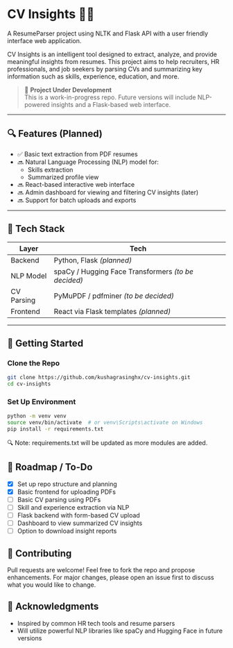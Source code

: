 # CV Insights 🧠📄
A ResumeParser project using NLTK and Flask API with a user friendly interface web application.

CV Insights is an intelligent tool designed to extract, analyze, and provide meaningful insights from resumes. This project aims to help recruiters, HR professionals, and job seekers by parsing CVs and summarizing key information such as skills, experience, education, and more.

> 🚧 **Project Under Development**  
> This is a work-in-progress repo. Future versions will include NLP-powered insights and a Flask-based web interface.

---

## 🔍 Features (Planned)

- ✅ Basic text extraction from PDF resumes
- 🔜 Natural Language Processing (NLP) model for:
  - Skills extraction
  - Summarized profile view
- 🔜 React-based interactive web interface
- 🔜 Admin dashboard for viewing and filtering CV insights (later)
- 🔜 Support for batch uploads and exports

---

## 🧰 Tech Stack

| Layer        | Tech                                                     |
|--------------|----------------------------------------------------------|
| Backend      | Python, Flask *(planned)*                                |
| NLP Model    | spaCy / Hugging Face Transformers *(to be decided)*      |
| CV Parsing   | PyMuPDF / pdfminer *(to be decided)*                     |
| Frontend     | React via Flask templates *(planned)*                    |

---

## 🚀 Getting Started

### Clone the Repo

```bash
git clone https://github.com/kushagrasinghx/cv-insights.git
cd cv-insights
```

### Set Up Environment

```bash
python -m venv venv
source venv/bin/activate  # or venv\Scripts\activate on Windows
pip install -r requirements.txt
```

🔍 Note: requirements.txt will be updated as more modules are added.

## 📌 Roadmap / To-Do

- [x] Set up repo structure and planning 
- [x] Basic frontend for uploading PDFs
- [ ] Basic CV parsing using PDFs
- [ ] Skill and experience extraction via NLP 
- [ ] Flask backend with form-based CV upload
- [ ] Dashboard to view summarized CV insights
- [ ] Option to download insight reports

## 🤝 Contributing

Pull requests are welcome! Feel free to fork the repo and propose enhancements. For major changes, please open an issue first to discuss what you would like to change.

## 🙌 Acknowledgments

- Inspired by common HR tech tools and resume parsers
- Will utilize powerful NLP libraries like spaCy and Hugging Face in future versions

